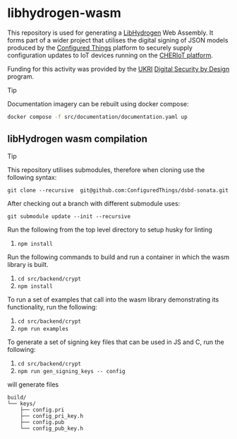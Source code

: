# libhydrogen-wasm

This repository is used for generating a [LibHydrogen](https://libhydrogen.org) Web Assembly. 
It forms part of a wider project that utilises the digital signing of JSON models produced by the [Configured Things](https://configuredthings.com) platform to securely supply configuration updates to IoT devices running on the [CHERIoT platform](https://cheriot.org). 

Funding for this activity was provided by the [UKRI](https://www.ukri.org) [Digital Security by Design](https://www.dsbd.tech) program.

> [!TIP]
> Documentation imagery can be rebuilt using docker compose:
> ```bash
> docker compose -f src/documentation/documentation.yaml up
> ```

## libHydrogen wasm compilation

>[!TIP]
> This repository utilises submodules, therefore when cloning use the following syntax:
>```
>git clone --recursive  git@github.com:ConfiguredThings/dsbd-sonata.git
>```
>
> After checking out a branch with different submodule uses: 
>```
>git submodule update --init --recursive
>```

Run the following from the top level directory to setup husky for linting

1. `npm install`

Run the following commands to build and run a container in which the wasm library is built.

1. `cd src/backend/crypt`
2. `npm install`

To run a set of examples that call into the wasm library demonstrating its functionality, run the following:

1. `cd src/backend/crypt`
2. `npm run examples`
   
To generate a set of signing key files that can be used in JS and C, run the following:

1. `cd src/backend/crypt`
2. `npm run gen_signing_keys -- config`

will generate files
```
build/
└── keys/
    ├── config.pri
    ├── config_pri_key.h
    ├── config.pub
    └── config_pub_key.h
```

